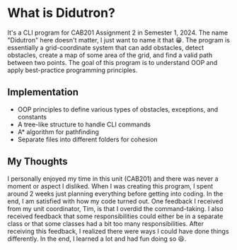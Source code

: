 # What is Didutron?

It's a CLI program for CAB201 Assignment 2 in Semester 1, 2024. The name "Didutron" here doesn't matter, I just want to name it that 😁. The program is essentially a grid-coordinate system that can add obstacles, detect obstacles, create a map of some area of the grid, and find a valid path between two points. The goal of this program is to understand OOP and apply best-practice programming principles.

## Implementation
- OOP principles to define various types of obstacles, exceptions, and constants
- A tree-like structure to handle CLI commands
- A* algorithm for pathfinding
- Separate files into different folders for cohesion

## My Thoughts

I personally enjoyed my time in this unit (CAB201) and there was never a moment or aspect I disliked. When I was creating this program, I spent around 2 weeks just planning everything before getting into coding. In the end, I am satisfied with how my code turned out. One feedback I received from my unit coordinator, Tim, is that I overdid the command-taking. I also received feedback that some responsibilities could either be in a separate class or that some classes had a bit too many responsibilities. After receiving this feedback, I realized there were ways I could have done things differently. In the end, I learned a lot and had fun doing so 😆.
